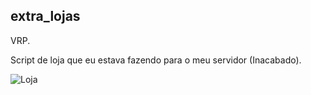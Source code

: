## extra_lojas

VRP.

Script de loja que eu estava fazendo para o meu servidor (Inacabado).

![Loja](http://i.imgur.com/hc0cAtl.png)
